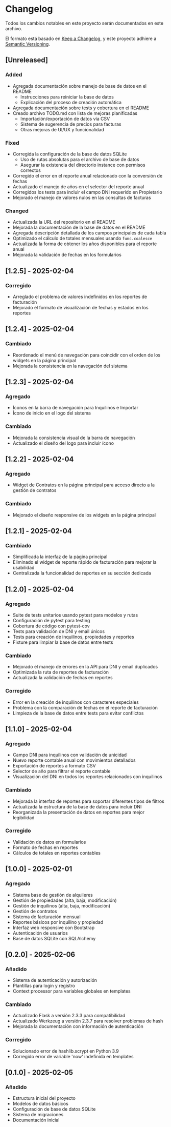 # Changelog
Todos los cambios notables en este proyecto serán documentados en este archivo.

El formato está basado en [Keep a Changelog](https://keepachangelog.com/es-ES/1.0.0/),
y este proyecto adhiere a [Semantic Versioning](https://semver.org/spec/v2.0.0.html).

## [Unreleased]

### Added
- Agregada documentación sobre manejo de base de datos en el README
  - Instrucciones para reiniciar la base de datos
  - Explicación del proceso de creación automática
- Agregada documentación sobre tests y cobertura en el README
- Creado archivo TODO.md con lista de mejoras planificadas
  - Importación/exportación de datos vía CSV
  - Sistema de sugerencia de precios para facturas
  - Otras mejoras de UI/UX y funcionalidad

### Fixed
- Corregida la configuración de la base de datos SQLite
  - Uso de rutas absolutas para el archivo de base de datos
  - Asegurar la existencia del directorio instance con permisos correctos
- Corregido el error en el reporte anual relacionado con la conversión de fechas
- Actualizado el manejo de años en el selector del reporte anual
- Corregidos los tests para incluir el campo DNI requerido en Propietario
- Mejorado el manejo de valores nulos en las consultas de facturas

### Changed
- Actualizada la URL del repositorio en el README
- Mejorada la documentación de la base de datos en el README
- Agregada descripción detallada de los campos principales de cada tabla
- Optimizado el cálculo de totales mensuales usando `func.coalesce`
- Actualizada la forma de obtener los años disponibles para el reporte anual
- Mejorada la validación de fechas en los formularios

## [1.2.5] - 2025-02-04

### Corregido
- Arreglado el problema de valores indefinidos en los reportes de facturación
- Mejorado el formato de visualización de fechas y estados en los reportes

## [1.2.4] - 2025-02-04

### Cambiado
- Reordenado el menú de navegación para coincidir con el orden de los widgets en la página principal
- Mejorada la consistencia en la navegación del sistema

## [1.2.3] - 2025-02-04

### Agregado
- Íconos en la barra de navegación para Inquilinos e Importar
- Ícono de inicio en el logo del sistema

### Cambiado
- Mejorada la consistencia visual de la barra de navegación
- Actualizado el diseño del logo para incluir ícono

## [1.2.2] - 2025-02-04

### Agregado
- Widget de Contratos en la página principal para acceso directo a la gestión de contratos

### Cambiado
- Mejorado el diseño responsive de los widgets en la página principal

## [1.2.1] - 2025-02-04

### Cambiado
- Simplificada la interfaz de la página principal
- Eliminado el widget de reporte rápido de facturación para mejorar la usabilidad
- Centralizada la funcionalidad de reportes en su sección dedicada

## [1.2.0] - 2025-02-04

### Agregado
- Suite de tests unitarios usando pytest para modelos y rutas
- Configuración de pytest para testing
- Cobertura de código con pytest-cov
- Tests para validación de DNI y email únicos
- Tests para creación de inquilinos, propiedades y reportes
- Fixture para limpiar la base de datos entre tests

### Cambiado
- Mejorado el manejo de errores en la API para DNI y email duplicados
- Optimizada la ruta de reportes de facturación
- Actualizada la validación de fechas en reportes

### Corregido
- Error en la creación de inquilinos con caracteres especiales
- Problema con la comparación de fechas en el reporte de facturación
- Limpieza de la base de datos entre tests para evitar conflictos

## [1.1.0] - 2025-02-04

### Agregado
- Campo DNI para inquilinos con validación de unicidad
- Nuevo reporte contable anual con movimientos detallados
- Exportación de reportes a formato CSV
- Selector de año para filtrar el reporte contable
- Visualización del DNI en todos los reportes relacionados con inquilinos

### Cambiado
- Mejorada la interfaz de reportes para soportar diferentes tipos de filtros
- Actualizada la estructura de la base de datos para incluir DNI
- Reorganizada la presentación de datos en reportes para mejor legibilidad

### Corregido
- Validación de datos en formularios
- Formato de fechas en reportes
- Cálculos de totales en reportes contables

## [1.0.0] - 2025-02-01

### Agregado
- Sistema base de gestión de alquileres
- Gestión de propiedades (alta, baja, modificación)
- Gestión de inquilinos (alta, baja, modificación)
- Gestión de contratos
- Sistema de facturación mensual
- Reportes básicos por inquilino y propiedad
- Interfaz web responsive con Bootstrap
- Autenticación de usuarios
- Base de datos SQLite con SQLAlchemy

## [0.2.0] - 2025-02-06

### Añadido
- Sistema de autenticación y autorización
- Plantillas para login y registro
- Context processor para variables globales en templates

### Cambiado
- Actualizado Flask a versión 2.3.3 para compatibilidad
- Actualizado Werkzeug a versión 2.3.7 para resolver problemas de hash
- Mejorada la documentación con información de autenticación

### Corregido
- Solucionado error de hashlib.scrypt en Python 3.9
- Corregido error de variable 'now' indefinida en templates

## [0.1.0] - 2025-02-05

### Añadido
- Estructura inicial del proyecto
- Modelos de datos básicos
- Configuración de base de datos SQLite
- Sistema de migraciones
- Documentación inicial
